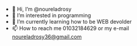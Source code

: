 - 👋 Hi, I’m @noureladrosy
- 👀 I’m interested in programming
- 🌱 I’m currently learning how to be WEB devolder 
- 📫 How to reach me 01032184629 or my e-mail noureladrosy36@gmail.com



<!---
sayynour/sayynour is a ✨ special ✨ repository because its `README.md` (this file) appears on your GitHub profile.
You can click the Preview link to take a look at your changes.
--->
